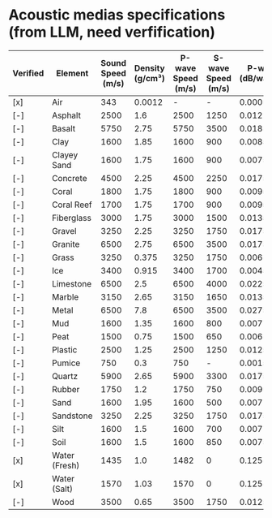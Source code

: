 # Acoustic medias specifications (from LLM, need verfification)


| Verified | Element            | Sound Speed (m/s) | Density (g/cm³) | P-wave Speed (m/s)  | S-wave Speed (m/s)  | P-wave Attn (dB/wavelength)  | S-wave Attn (dB/wavelength)  | Absorption (dB/wavelength) |
|----------|--------------------|-------------------|-----------------|---------------------|---------------------|------------------------------|------------------------------|----------------------------|
|   [x]    | Air                | 343               | 0.0012          | -                   | -                   | 0.0001                       | 0.0001                       | 0.0001                     |
|   [-]    | Asphalt            | 2500              | 1.6             | 2500                | 1250                | 0.012                        | 0.012                        | 0.007                      |
|   [-]    | Basalt             | 5750              | 2.75            | 5750                | 3500                | 0.018                        | 0.018                        | 0.009                      |
|   [-]    | Clay               | 1600              | 1.85            | 1600                | 900                 | 0.0085                       | 0.0085                       | 0.0035                     |
|   [-]    | Clayey Sand        | 1600              | 1.75            | 1600                | 900                 | 0.0075                       | 0.0075                       | 0.0025                     |
|   [-]    | Concrete           | 4500              | 2.25            | 4500                | 2250                | 0.0175                       | 0.0175                       | 0.008                      |
|   [-]    | Coral              | 1800              | 1.75            | 1800                | 900                 | 0.0095                       | 0.0095                       | 0.004                      |
|   [-]    | Coral Reef         | 1700              | 1.75            | 1700                | 900                 | 0.0095                       | 0.0095                       | 0.004                      |
|   [-]    | Fiberglass         | 3000              | 1.75            | 3000                | 1500                | 0.0135                       | 0.0135                       | 0.008                      |
|   [-]    | Gravel             | 3250              | 2.25            | 3250                | 1750                | 0.0175                       | 0.0175                       | 0.008                      |
|   [-]    | Granite            | 6500              | 2.75            | 6500                | 3500                | 0.0175                       | 0.0175                       | 0.009                      |
|   [-]    | Grass              | 3250              | 0.375           | 3250                | 1750                | 0.006                        | 0.006                        | 0.0025                     |
|   [-]    | Ice                | 3400              | 0.915           | 3400                | 1700                | 0.0045                       | 0.0045                       | 0.0015                     |
|   [-]    | Limestone          | 6500              | 2.5             | 6500                | 4000                | 0.0225                       | 0.0225                       | 0.0125                     |
|   [-]    | Marble             | 3150              | 2.65            | 3150                | 1650                | 0.0135                       | 0.0135                       | 0.008                      |
|   [-]    | Metal              | 6500              | 7.8             | 6500                | 3500                | 0.0275                       | 0.0275                       | 0.0175                     |
|   [-]    | Mud                | 1600              | 1.35            | 1600                | 800                 | 0.007                        | 0.007                        | 0.0025                     |
|   [-]    | Peat               | 1500              | 0.75            | 1500                | 650                 | 0.006                        | 0.006                        | 0.0025                     |
|   [-]    | Plastic            | 2500              | 1.25            | 2500                | 1250                | 0.0125                       | 0.0125                       | 0.0075                     |
|   [-]    | Pumice             | 750               | 0.3             | 750                 | -                   | 0.0015                       | -                            | 0.00075                    |
|   [-]    | Quartz             | 5900              | 2.65            | 5900                | 3300                | 0.0175                       | 0.0175                       | 0.009                      |
|   [-]    | Rubber             | 1750              | 1.2             | 1750                | 750                 | 0.009                        | 0.009                        | 0.005                      |
|   [-]    | Sand               | 1600              | 1.95            | 1600                | 500                 | 0.007                        | 0.007                        | 0.0025                     |
|   [-]    | Sandstone          | 3250              | 2.25            | 3250                | 1750                | 0.0175                       | 0.0175                       | 0.008                      |
|   [-]    | Silt               | 1600              | 1.5             | 1600                | 700                 | 0.007                        | 0.007                        | 0.0025                     |
|   [-]    | Soil               | 1600              | 1.5             | 1600                | 850                 | 0.0075                       | 0.0075                       | 0.0025                     |
|   [x]    | Water (Fresh)      | 1435              | 1.0             | 1482                | 0                   | 0.125                        | 0.125                        | 0.06                       |
|   [x]    | Water (Salt)       | 1570              | 1.03            | 1570                | 0                   | 0.125                        | 0.125                        | 0.06                       |
|   [-]    | Wood               | 3500              | 0.65            | 3500                | 1750                | 0.0125                       | 0.0125                       | 0.0075                     |